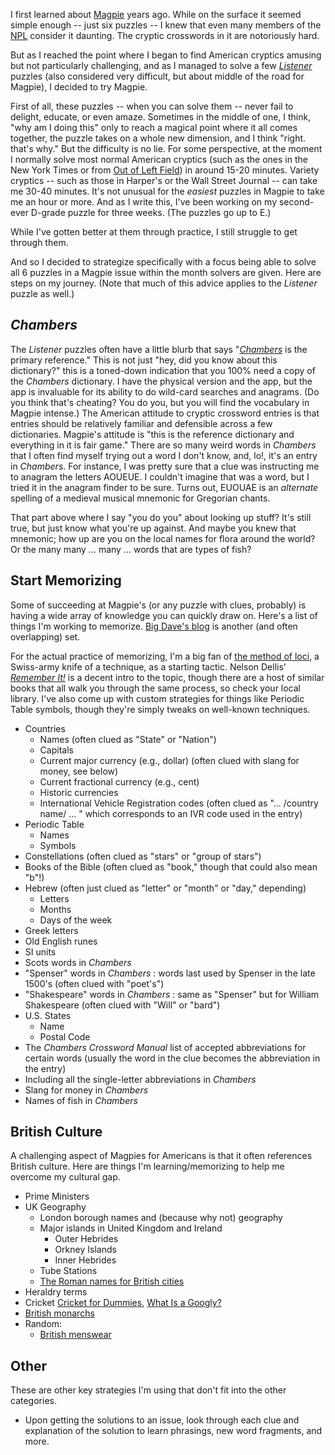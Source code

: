 I first learned about [Magpie](https://www.piemag.com) years ago. While on the surface it seemed simple enough -- just six puzzles --
I knew that even many members of the [NPL](https://www.puzzlers.org) consider it daunting. The cryptic crosswords in it are notoriously hard.

But as I reached the point where I began to find American cryptics amusing but not particularly challenging, and as I managed to solve a few
_[Listener](https://listenercrossword.com)_ puzzles (also considered very difficult, but about middle of the road for Magpie), I decided to try Magpie.

First of all, these puzzles -- when you can solve them -- never fail to delight, educate, or even amaze. Sometimes in the middle of one, I think, "why am I doing this" only to reach a magical point where it all comes together, the puzzle takes on a whole new dimension, and I think "right. that's why." But the difficulty is no lie. For some perspective,
at the moment I normally solve most normal American cryptics (such as the ones in the New York Times or from [Out of Left Field](https://www.leftfieldcryptics.com)) in
around 15-20 minutes. Variety cryptics -- such as those in Harper's or the Wall Street Journal -- can take me 30-40 minutes. It's not unusual for the _easiest_
puzzles in Magpie to take me an hour or more. And as I write this, I've been working on my second-ever D-grade puzzle for three weeks. (The puzzles go up to E.)

While I've gotten better at them through practice, I still struggle to get through them.

And so I decided to strategize specifically with a focus being able to solve all 6 puzzles in a Magpie issue within the month solvers are given. Here are steps on my journey. (Note that much of this advice applies to the _Listener_ puzzle as well.)

## _Chambers_
The _Listener_ puzzles often have a little blurb that says "_[Chambers](https://chambers.co.uk)_ is the primary reference." This is not just "hey, did you know about this dictionary?" this is a toned-down indication that you 100% need a copy of the _Chambers_ dictionary. I have the physical version and the app, but the app is invaluable for its ability to do wild-card searches and anagrams.
(Do you think that's cheating? You do you, but you will find the vocabulary in Magpie intense.) The American attitude to cryptic crossword entries is that entries should be relatively
familiar and defensible across a few dictionaries. Magpie's attitude is "this is the reference dictionary and everything in it is fair game." There are so many weird words in
_Chambers_ that I often find myself trying out a word I don't know, and, lo!, it's an entry in _Chambers_. For instance, I was pretty sure that a clue was instructing
me to anagram the letters AOUEUE. I couldn't imagine that was a word, but I tried it in the anagram finder to be sure. Turns out, EUOUAE is an _alternate_ spelling of a medieval musical mnemonic
for Gregorian chants.

That part above where I say "you do you" about looking up stuff? It's still true, but just know what you're up against. And maybe you knew that mnemonic; how up are you on the local names for flora around the world? Or the many many ... many ... words that are types of fish?

## Start Memorizing
Some of succeeding at Magpie's (or any puzzle with clues, probably) is having a wide array of knowledge you can quickly draw on. Here's a list of things I'm working to memorize. 
[Big Dave's blog](http://bigdave44.com/features/the-mine/) is another (and often overlapping) set.

For the actual practice of memorizing, I'm a big fan of [the method of loci](https://en.wikipedia.org/wiki/Method_of_loci), a Swiss-army
knife of a technique, as a starting tactic. Nelson Dellis' _[Remember It!](https://www.amazon.com/Remember-People-Passwords-Everything-Forget/dp/1419732560)_ is a decent intro to the topic, though there are a host of similar books that all walk you through the same process, so check your local library. I've also come up with custom strategies for things like Periodic Table symbols, though they're simply tweaks on well-known techniques.

  * Countries
    * Names (often clued as "State" or "Nation")
    * Capitals
    * Current major currency (e.g., dollar) (often clued with slang for money, see below)
    * Current fractional currency  (e.g., cent)
    * Historic currencies
    * International Vehicle Registration codes (often clued as "... /country name/ ... " which corresponds to an IVR code used in the entry)
  * Periodic Table
    * Names
    * Symbols
  * Constellations (often clued as "stars" or "group of stars")
  * Books of the Bible (often clued as "book," though that could also mean "b"!)
  * Hebrew (often just clued as "letter" or "month" or "day," depending)
    * Letters
    * Months
    * Days of the week
  * Greek letters
  * Old English runes
  * SI units
  * Scots words in _Chambers_
  * "Spenser" words in _Chambers_ : words last used by Spenser in the late 1500's (often clued with "poet's")
  * "Shakespeare" words in _Chambers_ : same as "Spenser" but for William Shakespeare (often clued with "Will" or "bard")
  * U.S. States
    * Name
    * Postal Code
  * The _Chambers Crossword Manual_ list of accepted abbreviations for certain words (usually the word in the clue becomes the abbreviation in the entry)
   * Including all the single-letter abbreviations in _Chambers_
  * Slang for money in _Chambers_
  * Names of fish in _Chambers_
   
## British Culture
A challenging aspect of Magpies for Americans is that it often references British culture. Here are things I'm learning/memorizing to help me overcome my cultural gap.
  * Prime Ministers
  * UK Geography
    * London borough names and (because why not) geography
    * Major islands in United Kingdom and Ireland
      * Outer Hebrides
      * Orkney Islands
      * Inner Hebrides
    * Tube Stations
    * [The Roman names for British cities](https://en.wikipedia.org/wiki/Roman_cities_in_Britain)
  * Heraldry terms
  * Cricket [Cricket for Dummies](https://bookshop.org/p/books/cricket-for-dummies/18933410?ean=9781394164769), [What Is a Googly?](https://www.amazon.com/What-Googly-Mysteries-Cricket-Explained-ebook/dp/B09GGXFV6C/ref=sr_1_1?crid=3ROSP5XYRG1G8&keywords=what%27s+a+googly&qid=1703020209&sprefix=what%27s+a+googly%2Caps%2C136&sr=8-1)
  * [British monarchs](https://www.historic-uk.com/HistoryUK/KingsQueensofBritain/)
  * Random:
    * [British menswear ](https://www.fashionbeans.com/article/best-british-menswear-brands/?utm_source=pocket_saves)

## Other
These are other key strategies I'm using that don't fit into the other categories.
  * Upon getting the solutions to an issue, look through each clue and explanation of the solution to learn phrasings, new word fragments, and more.
